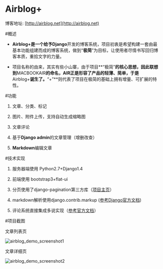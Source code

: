 Airblog+
========
博客地址: [http://airblog.net](http://airblog.net)

#概述
- **Airblog+**是一个给予**Django**开发的博客系统，项目初衷是希望构建一套由最基本功能组建而成的博客系统，做到“**极简**”为目标，让使用者尽情书写回归博客本质，重拾文字的力量。

- 项目名称的由来，其实有些小山寨，由于项目**“极简”**的核心思想，因此联想到**MACBOOKAIR**的命名，**AIR**正是形容了产品的轻薄、简单，于是**Airblog+**诞生了。**“+”**则代表了项目在极简的基础上拥有增量、可扩展的特性。

#功能

1. 文章、分类、标记

2. 图片、附件上传，支持自动生成缩略图

3. 文章评论

4. 基于**Django admin**的文章管理（增删改查）

5. **Markdown**编辑文章

#技术实现

1. 服务器端使用 Python2.7+Django1.4

2. 前端使用 bootstrap3+flat-ui

3. 分页使用了django-pagination第三方库（[项目主页](https://github.com/ericflo/django-pagination/)）

4. markdown解析使用django.contrib.markup ([参考Django官方文档](https://docs.djangoproject.com/en/1.4/ref/contrib/markup/))
5. 评论系统直接集成多说实现（[参考官方文档](http://dev.duoshuo.com/python-sdk)）

#项目截图

文章列表页

![airblog_demo_screenshot1](https://github.com/chenxc86/Airblog/blob/master/Airblog%2B/Airblog/media/demo_screenshot/airblog_demo_screenshot1.jpg)

文章详细页

![airblog_demo_screenshot2](https://github.com/chenxc86/Airblog/blob/master/Airblog%2B/Airblog/media/demo_screenshot/airblog_demo_screenshot2.jpg)
